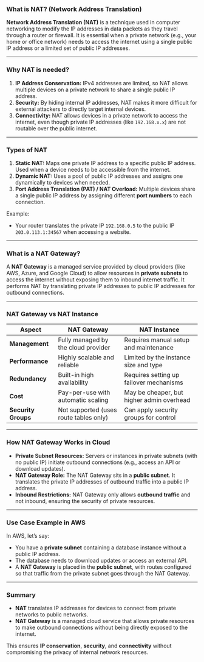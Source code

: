 ### **What is NAT? (Network Address Translation)**

**Network Address Translation (NAT)** is a technique used in computer networking to modify the IP addresses in data packets as they travel through a router or firewall. It is essential when a private network (e.g., your home or office network) needs to access the internet using a single public IP address or a limited set of public IP addresses.

---

### **Why NAT is needed?**
1. **IP Address Conservation:** IPv4 addresses are limited, so NAT allows multiple devices on a private network to share a single public IP address.
2. **Security:** By hiding internal IP addresses, NAT makes it more difficult for external attackers to directly target internal devices.
3. **Connectivity:** NAT allows devices in a private network to access the internet, even though private IP addresses (like `192.168.x.x`) are not routable over the public internet.

---

### **Types of NAT**
1. **Static NAT:** Maps one private IP address to a specific public IP address. Used when a device needs to be accessible from the internet.
2. **Dynamic NAT:** Uses a pool of public IP addresses and assigns one dynamically to devices when needed.
3. **Port Address Translation (PAT) / NAT Overload:** Multiple devices share a single public IP address by assigning different **port numbers** to each connection.

Example:  
- Your router translates the private IP `192.168.0.5` to the public IP `203.0.113.1:34567` when accessing a website.

---

### **What is a NAT Gateway?**

A **NAT Gateway** is a managed service provided by cloud providers (like AWS, Azure, and Google Cloud) to allow resources in **private subnets** to access the internet without exposing them to inbound internet traffic. It performs NAT by translating private IP addresses to public IP addresses for outbound connections.

---

### **NAT Gateway vs NAT Instance**

| **Aspect**           | **NAT Gateway**                         | **NAT Instance**                            |
|----------------------|------------------------------------------|---------------------------------------------|
| **Management**       | Fully managed by the cloud provider      | Requires manual setup and maintenance      |
| **Performance**      | Highly scalable and reliable             | Limited by the instance size and type      |
| **Redundancy**       | Built-in high availability               | Requires setting up failover mechanisms    |
| **Cost**             | Pay-per-use with automatic scaling       | May be cheaper, but higher admin overhead  |
| **Security Groups**  | Not supported (uses route tables only)   | Can apply security groups for control      |

---

### **How NAT Gateway Works in Cloud**
- **Private Subnet Resources:** Servers or instances in private subnets (with no public IP) initiate outbound connections (e.g., access an API or download updates).
- **NAT Gateway Role:** The NAT Gateway sits in a **public subnet**. It translates the private IP addresses of outbound traffic into a public IP address.
- **Inbound Restrictions:** NAT Gateway only allows **outbound traffic** and not inbound, ensuring the security of private resources.

---

### **Use Case Example in AWS**

In AWS, let’s say:
- You have a **private subnet** containing a database instance without a public IP address.
- The database needs to download updates or access an external API.
- A **NAT Gateway** is placed in the **public subnet**, with routes configured so that traffic from the private subnet goes through the NAT Gateway.

---

### **Summary**
- **NAT** translates IP addresses for devices to connect from private networks to public networks.
- **NAT Gateway** is a managed cloud service that allows private resources to make outbound connections without being directly exposed to the internet.

This ensures **IP conservation**, **security**, and **connectivity** without compromising the privacy of internal network resources.